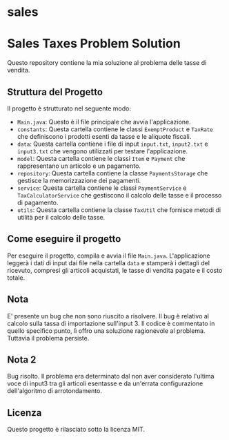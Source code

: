 # sales

# Sales Taxes Problem Solution

Questo repository contiene la mia soluzione al problema delle tasse di vendita.

## Struttura del Progetto

Il progetto è strutturato nel seguente modo:

- `Main.java`: Questo è il file principale che avvia l'applicazione.
- `constants`: Questa cartella contiene le classi `ExemptProduct` e `TaxRate` che definiscono i prodotti esenti da tasse e le aliquote fiscali.
- `data`: Questa cartella contiene i file di input `input.txt`, `input2.txt` e `input3.txt` che vengono utilizzati per testare l'applicazione.
- `model`: Questa cartella contiene le classi `Item` e `Payment` che rappresentano un articolo e un pagamento.
- `repository`: Questa cartella contiene la classe `PaymentsStorage` che gestisce la memorizzazione dei pagamenti.
- `service`: Questa cartella contiene le classi `PaymentService` e `TaxCalculatorService` che gestiscono il calcolo delle tasse e il processo di pagamento.
- `utils`: Questa cartella contiene la classe `TaxUtil` che fornisce metodi di utilità per il calcolo delle tasse.

## Come eseguire il progetto

Per eseguire il progetto, compila e avvia il file `Main.java`. L'applicazione leggerà i dati di input dai file nella cartella `data` e stamperà i dettagli del ricevuto, compresi gli articoli acquistati, le tasse di vendita pagate e il costo totale.

## Nota

E' presente un bug che non sono riuscito a risolvere. Il bug è relativo al calcolo sulla tassa di importazione sull'input 3. Il codice è commentato in quello specifico punto, lì offro una soluzione ragionevole al problema. Tuttavia il problema persiste.

## Nota 2

Bug risolto. Il problema era determinato dal non aver considerato l'ultima voce di input3 tra gli articoli esentasse e da un'errata configurazione dell'algoritmo di arrotondamento.

## Licenza

Questo progetto è rilasciato sotto la licenza MIT.
